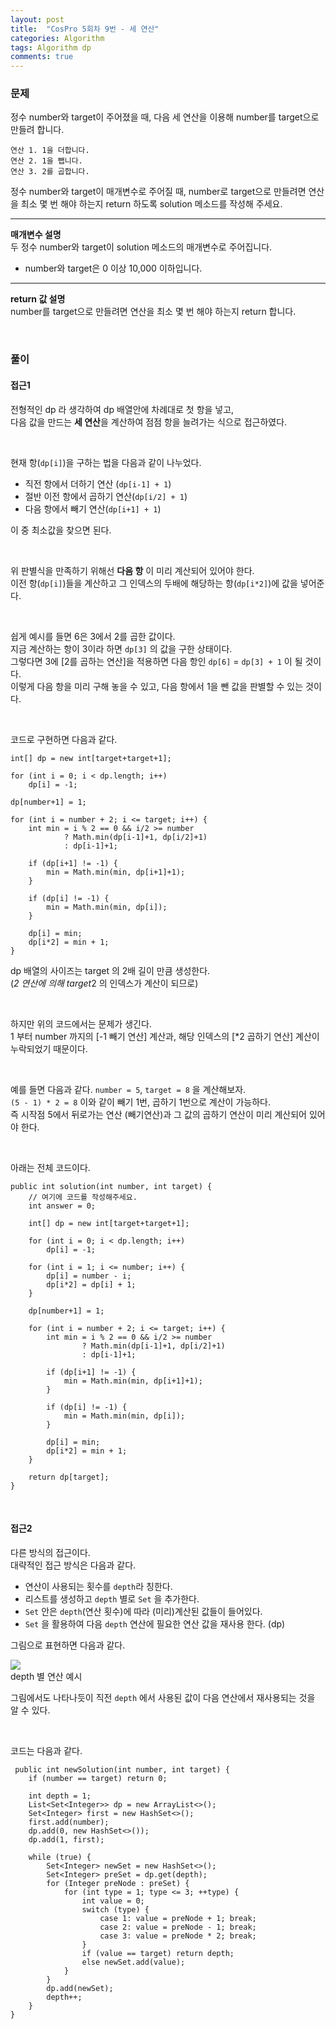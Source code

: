 ```yaml
---
layout: post
title:  "CosPro 5회차 9번 - 세 연산"
categories: Algorithm
tags: Algorithm dp
comments: true
---
```


### 문제

정수 number와 target이 주어졌을 때, 다음 세 연산을 이용해 number를 target으로 만들려 합니다.

```
연산 1. 1을 더합니다.
연산 2. 1을 뺍니다.
연산 3. 2를 곱합니다.
```

정수 number와 target이 매개변수로 주어질 때, number로 target으로 만들려면 연산을 최소 몇 번 해야 하는지 return 하도록 solution 메소드를 작성해 주세요.

---

**매개변수 설명**  
두 정수 number와 target이 solution 메소드의 매개변수로 주어집니다.

- number와 target은 0 이상 10,000 이하입니다.

---

**return 값 설명**  
number를 target으로 만들려면 연산을 최소 몇 번 해야 하는지 return 합니다.

<br/>

### 풀이

#### 접근1

전형적인 dp 라 생각하여 dp 배열안에 차례대로 첫 항을 넣고,  
다음 값을 만드는 **세 연산**을 계산하여 점점 항을 늘려가는 식으로 접근하였다.

<br/>

현재 항(`dp[i]`)을 구하는 법을 다음과 같이 나누었다.

- 직전 항에서 더하기 연산 (`dp[i-1] + 1`)
- 절반 이전 항에서 곱하기 연산(`dp[i/2] + 1`)
- 다음 항에서 빼기 연산(`dp[i+1] + 1`)

이 중 최소값을 찾으면 된다.

<br/>

위 판별식을 만족하기 위해선 **다음 항** 이 미리 계산되어 있어야 한다.  
이전 항(`dp[i]`)들을 계산하고 그 인덱스의 두배에 해당하는 항(`dp[i*2]`)에 값을 넣어준다.  

<br/>

쉽게 예시를 들면 6은 3에서 2를 곱한 값이다.  
지금 계산하는 항이 3이라 하면 `dp[3]` 의 값을 구한 상태이다.  
그렇다면 3에 \[2를 곱하는 연산\]을 적용하면 다음 항인 `dp[6]` = `dp[3] + 1` 이 될 것이다.  
이렇게 다음 항을 미리 구해 놓을 수 있고, 다음 항에서 1을 뺀 값을 판별할 수 있는 것이다.

<br/>

코드로 구현하면 다음과 같다.

```
int[] dp = new int[target+target+1];

for (int i = 0; i < dp.length; i++)
    dp[i] = -1;

dp[number+1] = 1;

for (int i = number + 2; i <= target; i++) {
    int min = i % 2 == 0 && i/2 >= number
            ? Math.min(dp[i-1]+1, dp[i/2]+1)
            : dp[i-1]+1;

    if (dp[i+1] != -1) {
        min = Math.min(min, dp[i+1]+1);
    }

    if (dp[i] != -1) {
        min = Math.min(min, dp[i]);
    }

    dp[i] = min;
    dp[i*2] = min + 1;
}
```

dp 배열의 사이즈는 target 의 2배 길이 만큼 생성한다.  
(*2 연산에 의해 target*2 의 인덱스가 계산이 되므로)

<br/>

하지만 위의 코드에서는 문제가 생긴다.  
1 부터 number 까지의 \[-1 빼기 연산\] 계산과, 해당 인덱스의 \[*2 곱하기 연산\] 계산이 누락되었기 때문이다.  

<br/>

예를 들면 다음과 같다. `number = 5`, `target = 8` 을 계산해보자.  
`(5 - 1) * 2 = 8` 이와 같이 빼기 1번, 곱하기 1번으로 계산이 가능하다.  
즉 시작점 5에서 뒤로가는 연산 (빼기연산)과 그 값의 곱하기 연산이 미리 계산되어 있어야 한다.  

<br/>

아래는 전체 코드이다.

```
public int solution(int number, int target) {
    // 여기에 코드를 작성해주세요.
    int answer = 0;

    int[] dp = new int[target+target+1];

    for (int i = 0; i < dp.length; i++)
        dp[i] = -1;

    for (int i = 1; i <= number; i++) {
        dp[i] = number - i;
        dp[i*2] = dp[i] + 1;
    }

    dp[number+1] = 1;

    for (int i = number + 2; i <= target; i++) {
        int min = i % 2 == 0 && i/2 >= number
                ? Math.min(dp[i-1]+1, dp[i/2]+1)
                : dp[i-1]+1;

        if (dp[i+1] != -1) {
            min = Math.min(min, dp[i+1]+1);
        }

        if (dp[i] != -1) {
            min = Math.min(min, dp[i]);
        }

        dp[i] = min;
        dp[i*2] = min + 1;
    }

    return dp[target];
}
```

<br/>

#### 접근2

다른 방식의 접근이다.  
대략적인 접근 방식은 다음과 같다.  

- 연산이 사용되는 횟수를 `depth`라 칭한다.
- 리스트를 생성하고 `depth` 별로 `Set` 을 추가한다.
- `Set` 안은 `depth`(연산 횟수)에 따라 (미리)계산된 값들이 들어있다.
- `Set` 을 활용하여 다음 `depth` 연산에 필요한 연산 값을 재사용 한다. (dp)

그림으로 표현하면 다음과 같다.

<div class="nzzi-image-box">
  <img src="{{ site.url }}/assets/algorithm/dp-ex-1.png"/>
  <div>depth 별 연산 예시</div>
</div> 

그림에서도 나타나듯이 직전 `depth` 에서 사용된 값이 다음 연산에서 재사용되는 것을 알 수 있다.

<br/>

코드는 다음과 같다.

```
 public int newSolution(int number, int target) {
    if (number == target) return 0;

    int depth = 1;
    List<Set<Integer>> dp = new ArrayList<>();
    Set<Integer> first = new HashSet<>();
    first.add(number);
    dp.add(0, new HashSet<>());
    dp.add(1, first);

    while (true) {
        Set<Integer> newSet = new HashSet<>();
        Set<Integer> preSet = dp.get(depth);
        for (Integer preNode : preSet) {
            for (int type = 1; type <= 3; ++type) {
                int value = 0;
                switch (type) {
                    case 1: value = preNode + 1; break;
                    case 2: value = preNode - 1; break;
                    case 3: value = preNode * 2; break;
                }
                if (value == target) return depth;
                else newSet.add(value);
            }
        }
        dp.add(newSet);
        depth++;
    }
}
```
